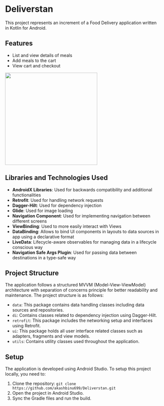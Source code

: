 # Deliverstan

This project represents an increment of a Food Delivery application written in Kotlin for Android.

## Features

- List and view details of meals
- Add meals to the cart
- View cart and checkout

<img src="https://github.com/kayaalpkoker/kotlin-food-delivery-app/blob/main/demo.gif" width="300">

## Libraries and Technologies Used

- **AndroidX Libraries**: Used for backwards compatibility and additional functionalities
- **Retrofit**: Used for handling network requests
- **Dagger-Hilt**: Used for dependency injection
- **Glide**: Used for image loading
- **Navigation Component**: Used for implementing navigation between different screens
- **ViewBinding**: Used to more easily interact with Views
- **DataBinding**: Allows to bind UI components in layouts to data sources in app using a declarative format
- **LiveData**: Lifecycle-aware observables for managing data in a lifecycle conscious way
- **Navigation Safe Args Plugin**: Used for passing data between destinations in a type-safe way

## Project Structure

The application follows a structured MVVM (Model-View-ViewModel) architecture with separation of concerns principle for better readability and maintenance. The project structure is as follows:

- `data`: This package contains data handling classes including data sources and repositories.
- `di`: Contains classes related to dependency injection using Dagger-Hilt.
- `retrofit`: This package includes the networking setup and interfaces using Retrofit.
- `ui`: This package holds all user interface related classes such as adapters, fragments and view models.
- `utils`: Contains utility classes used throughout the application.

## Setup

The application is developed using Android Studio. To setup this project locally, you need to:

1. Clone the repository: `git clone https://github.com/akashbinu699/Deliverstan.git`
2. Open the project in Android Studio.
3. Sync the Gradle files and run the build.
